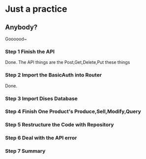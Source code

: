 # Just a practice
## Anybody?
Goooood~

### Step 1 Finish the API
Done. The API things are the Post,Get,Delete,Put these things
### Step 2 Import the BasicAuth into Router
Done.
### Step 3 Import Dises Database
### Step 4 Finish One Product's Produce,Sell,Modify,Query
### Step 5 Restructure the Code with Repository
### Step 6 Deal with the API error
### Step 7 Summary